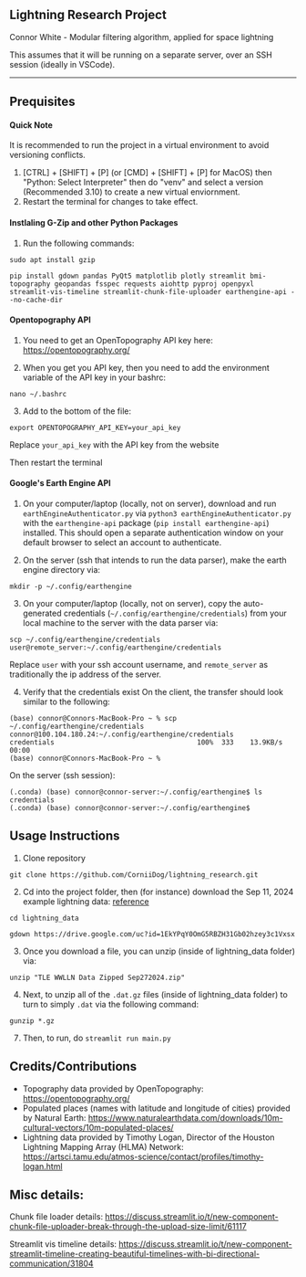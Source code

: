 ## Lightning Research Project

Connor White - Modular filtering algorithm, applied for space lightning

This assumes that it will be running on a separate server, over an SSH session (ideally in VSCode).

---

## Prequisites

#### Quick Note

It is recommended to run the project in a virtual environment to avoid versioning conflicts.

1. [CTRL] + [SHIFT] + [P] (or [CMD] + [SHIFT] + [P] for MacOS) then "Python: Select Interpreter" then do "venv" and select a version (Recommended 3.10) to create a new virtual enviornment.
2. Restart the terminal for changes to take effect.

#### Instlaling G-Zip and other Python Packages 

1. Run the following commands:
```
sudo apt install gzip 

pip install gdown pandas PyQt5 matplotlib plotly streamlit bmi-topography geopandas fsspec requests aiohttp pyproj openpyxl streamlit-vis-timeline streamlit-chunk-file-uploader earthengine-api --no-cache-dir
```

#### Opentopography API

1. You need to get an OpenTopography API key here: https://opentopography.org/

2. When you get you API key, then you need to add the environment variable of the API key in your bashrc:
```
nano ~/.bashrc
```

3. Add to the bottom of the file:
```
export OPENTOPOGRAPHY_API_KEY=your_api_key
```
Replace `your_api_key` with the API key from the website

Then restart the terminal

#### Google's Earth Engine API

1. On your computer/laptop (locally, not on server), download and run `earthEngineAuthenticator.py` via `python3 earthEngineAuthenticator.py` with the `earthengine-api` package (`pip install earthengine-api`) installed. This should open a separate authentication window on your default browser to select an account to authenticate.

2. On the server (ssh that intends to run the data parser), make the earth engine directory via:
```
mkdir -p ~/.config/earthengine
```

3. On your computer/laptop (locally, not on server), copy the auto-generated credentials (`~/.config/earthengine/credentials`) from your local machine to the server with the data parser via:
```
scp ~/.config/earthengine/credentials user@remote_server:~/.config/earthengine/credentials 
```
Replace `user` with your ssh account username, and `remote_server` as traditionally the ip address of the server.


4. Verify that the credentials exist
On the client, the transfer should look similar to the following:
```
(base) connor@Connors-MacBook-Pro ~ % scp ~/.config/earthengine/credentials connor@100.104.180.24:~/.config/earthengine/credentials
credentials                                   100%  333    13.9KB/s   00:00    
(base) connor@Connors-MacBook-Pro ~ % 
```
On the server (ssh session):
```
(.conda) (base) connor@connor-server:~/.config/earthengine$ ls
credentials
(.conda) (base) connor@connor-server:~/.config/earthengine$ 
```

## Usage Instructions

1. Clone repository
```
git clone https://github.com/CorniiDog/lightning_research.git
```

2. Cd into the project folder, then (for instance) download the Sep 11, 2024 example lightning data: [reference](https://stackoverflow.com/questions/25010369/wget-curl-large-file-from-google-drive)
```
cd lightning_data

gdown https://drive.google.com/uc?id=1EkYPqY0OmG5RBZH31Gb02hzey3c1Vxsx
```
3. Once you download a file, you can unzip (inside of lightning_data folder) via:

```
unzip "TLE WWLLN Data Zipped Sep272024.zip"
```

4. Next, to unzip all of the `.dat.gz` files (inside of lightning_data folder) to turn to simply `.dat` via the following command:

```
gunzip *.gz
```

7. Then, to run, do `streamlit run main.py`


## Credits/Contributions

- Topography data provided by OpenTopography: https://opentopography.org/
- Populated places (names with latitude and longitude of cities) provided by Natural Earth: https://www.naturalearthdata.com/downloads/10m-cultural-vectors/10m-populated-places/
- Lightning data provided by Timothy Logan, Director of the Houston Lightning Mapping Array (HLMA) Network: https://artsci.tamu.edu/atmos-science/contact/profiles/timothy-logan.html


## Misc details:

Chunk file loader details: https://discuss.streamlit.io/t/new-component-chunk-file-uploader-break-through-the-upload-size-limit/61117

Streamlit vis timeline details: https://discuss.streamlit.io/t/new-component-streamlit-timeline-creating-beautiful-timelines-with-bi-directional-communication/31804